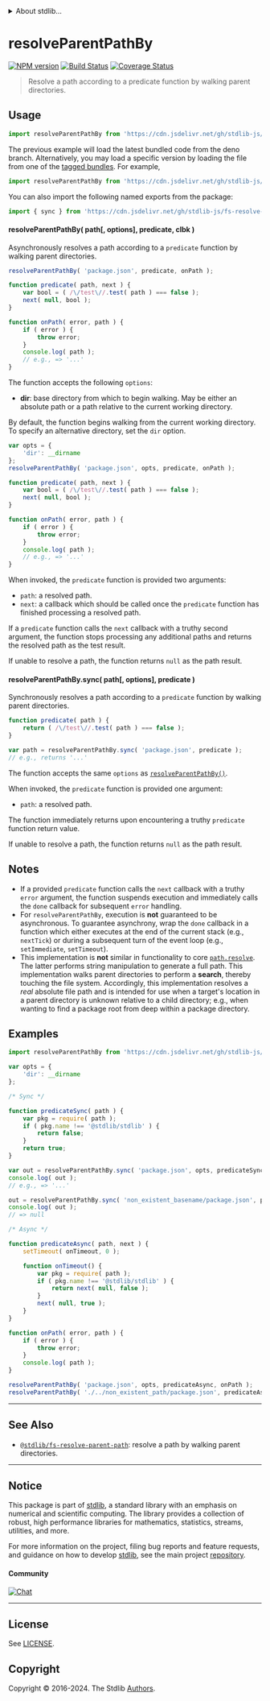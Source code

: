 <!--

@license Apache-2.0

Copyright (c) 2021 The Stdlib Authors.

Licensed under the Apache License, Version 2.0 (the "License");
you may not use this file except in compliance with the License.
You may obtain a copy of the License at

   http://www.apache.org/licenses/LICENSE-2.0

Unless required by applicable law or agreed to in writing, software
distributed under the License is distributed on an "AS IS" BASIS,
WITHOUT WARRANTIES OR CONDITIONS OF ANY KIND, either express or implied.
See the License for the specific language governing permissions and
limitations under the License.

-->


<details>
  <summary>
    About stdlib...
  </summary>
  <p>We believe in a future in which the web is a preferred environment for numerical computation. To help realize this future, we've built stdlib. stdlib is a standard library, with an emphasis on numerical and scientific computation, written in JavaScript (and C) for execution in browsers and in Node.js.</p>
  <p>The library is fully decomposable, being architected in such a way that you can swap out and mix and match APIs and functionality to cater to your exact preferences and use cases.</p>
  <p>When you use stdlib, you can be absolutely certain that you are using the most thorough, rigorous, well-written, studied, documented, tested, measured, and high-quality code out there.</p>
  <p>To join us in bringing numerical computing to the web, get started by checking us out on <a href="https://github.com/stdlib-js/stdlib">GitHub</a>, and please consider <a href="https://opencollective.com/stdlib">financially supporting stdlib</a>. We greatly appreciate your continued support!</p>
</details>

# resolveParentPathBy

[![NPM version][npm-image]][npm-url] [![Build Status][test-image]][test-url] [![Coverage Status][coverage-image]][coverage-url] <!-- [![dependencies][dependencies-image]][dependencies-url] -->

> Resolve a path according to a predicate function by walking parent directories.



<section class="usage">

## Usage

```javascript
import resolveParentPathBy from 'https://cdn.jsdelivr.net/gh/stdlib-js/fs-resolve-parent-path-by@deno/mod.js';
```
The previous example will load the latest bundled code from the deno branch. Alternatively, you may load a specific version by loading the file from one of the [tagged bundles](https://github.com/stdlib-js/fs-resolve-parent-path-by/tags). For example,

```javascript
import resolveParentPathBy from 'https://cdn.jsdelivr.net/gh/stdlib-js/fs-resolve-parent-path-by@v0.2.0-deno/mod.js';
```

You can also import the following named exports from the package:

```javascript
import { sync } from 'https://cdn.jsdelivr.net/gh/stdlib-js/fs-resolve-parent-path-by@deno/mod.js';
```

<a name="resolve-parent-path-by"></a>

#### resolveParentPathBy( path\[, options], predicate, clbk )

Asynchronously resolves a path according to a `predicate` function by walking parent directories.

```javascript
resolveParentPathBy( 'package.json', predicate, onPath );

function predicate( path, next ) {
    var bool = ( /\/test\//.test( path ) === false );
    next( null, bool );
}

function onPath( error, path ) {
    if ( error ) {
        throw error;
    }
    console.log( path );
    // e.g., => '...'
}
```

The function accepts the following `options`:

-   **dir**: base directory from which to begin walking. May be either an absolute path or a path relative to the current working directory.

By default, the function begins walking from the current working directory. To specify an alternative directory, set the `dir` option.

```javascript
var opts = {
    'dir': __dirname
};
resolveParentPathBy( 'package.json', opts, predicate, onPath );

function predicate( path, next ) {
    var bool = ( /\/test\//.test( path ) === false );
    next( null, bool );
}

function onPath( error, path ) {
    if ( error ) {
        throw error;
    }
    console.log( path );
    // e.g., => '...'
}
```

When invoked, the `predicate` function is provided two arguments:

-   `path`: a resolved path.
-   `next`: a callback which should be called once the `predicate` function has finished processing a resolved path.

If a `predicate` function calls the `next` callback with a truthy second argument, the function stops processing any additional paths and returns the resolved path as the test result.

If unable to resolve a path, the function returns `null` as the path result.

#### resolveParentPathBy.sync( path\[, options], predicate )

Synchronously resolves a path according to a `predicate` function by walking parent directories.

```javascript
function predicate( path ) {
    return ( /\/test\//.test( path ) === false );
}

var path = resolveParentPathBy.sync( 'package.json', predicate );
// e.g., returns '...'
```

The function accepts the same `options` as [`resolveParentPathBy()`](#resolve-parent-path-by).

When invoked, the `predicate` function is provided one argument:

-   `path`: a resolved path.

The function immediately returns upon encountering a truthy `predicate` function return value.

If unable to resolve a path, the function returns `null` as the path result.

</section>

<!-- /.usage -->

<section class="notes">

## Notes

-   If a provided `predicate` function calls the `next` callback with a truthy `error` argument, the function suspends execution and immediately calls the `done` callback for subsequent `error` handling.
-   For `resolveParentPathBy`, execution is **not** guaranteed to be asynchronous. To guarantee asynchrony, wrap the `done` callback in a function which either executes at the end of the current stack (e.g., `nextTick`) or during a subsequent turn of the event loop (e.g., `setImmediate`, `setTimeout`).
-   This implementation is **not** similar in functionality to core [`path.resolve`][node-core-path-resolve]. The latter performs string manipulation to generate a full path. This implementation walks parent directories to perform a **search**, thereby touching the file system. Accordingly, this implementation resolves a _real_ absolute file path and is intended for use when a target's location in a parent directory is unknown relative to a child directory; e.g., when wanting to find a package root from deep within a package directory.

</section>

<!-- /.notes -->

<section class="examples">

## Examples

<!-- eslint no-undef: "error" -->

<!-- eslint-disable stdlib/no-dynamic-require -->

```javascript
import resolveParentPathBy from 'https://cdn.jsdelivr.net/gh/stdlib-js/fs-resolve-parent-path-by@deno/mod.js';

var opts = {
    'dir': __dirname
};

/* Sync */

function predicateSync( path ) {
    var pkg = require( path );
    if ( pkg.name !== '@stdlib/stdlib' ) {
        return false;
    }
    return true;
}

var out = resolveParentPathBy.sync( 'package.json', opts, predicateSync );
console.log( out );
// e.g., => '...'

out = resolveParentPathBy.sync( 'non_existent_basename/package.json', predicateSync );
console.log( out );
// => null

/* Async */

function predicateAsync( path, next ) {
    setTimeout( onTimeout, 0 );

    function onTimeout() {
        var pkg = require( path );
        if ( pkg.name !== '@stdlib/stdlib' ) {
            return next( null, false );
        }
        next( null, true );
    }
}

function onPath( error, path ) {
    if ( error ) {
        throw error;
    }
    console.log( path );
}

resolveParentPathBy( 'package.json', opts, predicateAsync, onPath );
resolveParentPathBy( './../non_existent_path/package.json', predicateAsync, onPath );
```

</section>

<!-- /.examples -->

<!-- Section for related `stdlib` packages. Do not manually edit this section, as it is automatically populated. -->

<section class="related">

* * *

## See Also

-   <span class="package-name">[`@stdlib/fs-resolve-parent-path`][@stdlib/fs/resolve-parent-path]</span><span class="delimiter">: </span><span class="description">resolve a path by walking parent directories.</span>

</section>

<!-- /.related -->

<!-- Section for all links. Make sure to keep an empty line after the `section` element and another before the `/section` close. -->


<section class="main-repo" >

* * *

## Notice

This package is part of [stdlib][stdlib], a standard library with an emphasis on numerical and scientific computing. The library provides a collection of robust, high performance libraries for mathematics, statistics, streams, utilities, and more.

For more information on the project, filing bug reports and feature requests, and guidance on how to develop [stdlib][stdlib], see the main project [repository][stdlib].

#### Community

[![Chat][chat-image]][chat-url]

---

## License

See [LICENSE][stdlib-license].


## Copyright

Copyright &copy; 2016-2024. The Stdlib [Authors][stdlib-authors].

</section>

<!-- /.stdlib -->

<!-- Section for all links. Make sure to keep an empty line after the `section` element and another before the `/section` close. -->

<section class="links">

[npm-image]: http://img.shields.io/npm/v/@stdlib/fs-resolve-parent-path-by.svg
[npm-url]: https://npmjs.org/package/@stdlib/fs-resolve-parent-path-by

[test-image]: https://github.com/stdlib-js/fs-resolve-parent-path-by/actions/workflows/test.yml/badge.svg?branch=v0.2.0
[test-url]: https://github.com/stdlib-js/fs-resolve-parent-path-by/actions/workflows/test.yml?query=branch:v0.2.0

[coverage-image]: https://img.shields.io/codecov/c/github/stdlib-js/fs-resolve-parent-path-by/main.svg
[coverage-url]: https://codecov.io/github/stdlib-js/fs-resolve-parent-path-by?branch=main

<!--

[dependencies-image]: https://img.shields.io/david/stdlib-js/fs-resolve-parent-path-by.svg
[dependencies-url]: https://david-dm.org/stdlib-js/fs-resolve-parent-path-by/main

-->

[chat-image]: https://img.shields.io/gitter/room/stdlib-js/stdlib.svg
[chat-url]: https://app.gitter.im/#/room/#stdlib-js_stdlib:gitter.im

[stdlib]: https://github.com/stdlib-js/stdlib

[stdlib-authors]: https://github.com/stdlib-js/stdlib/graphs/contributors

[umd]: https://github.com/umdjs/umd
[es-module]: https://developer.mozilla.org/en-US/docs/Web/JavaScript/Guide/Modules

[deno-url]: https://github.com/stdlib-js/fs-resolve-parent-path-by/tree/deno
[deno-readme]: https://github.com/stdlib-js/fs-resolve-parent-path-by/blob/deno/README.md
[umd-url]: https://github.com/stdlib-js/fs-resolve-parent-path-by/tree/umd
[umd-readme]: https://github.com/stdlib-js/fs-resolve-parent-path-by/blob/umd/README.md
[esm-url]: https://github.com/stdlib-js/fs-resolve-parent-path-by/tree/esm
[esm-readme]: https://github.com/stdlib-js/fs-resolve-parent-path-by/blob/esm/README.md
[branches-url]: https://github.com/stdlib-js/fs-resolve-parent-path-by/blob/main/branches.md

[stdlib-license]: https://raw.githubusercontent.com/stdlib-js/fs-resolve-parent-path-by/main/LICENSE

[node-core-path-resolve]: https://nodejs.org/api/path.html#path_path_resolve_paths

<!-- <related-links> -->

[@stdlib/fs/resolve-parent-path]: https://github.com/stdlib-js/fs-resolve-parent-path/tree/deno

<!-- </related-links> -->

</section>

<!-- /.links -->
